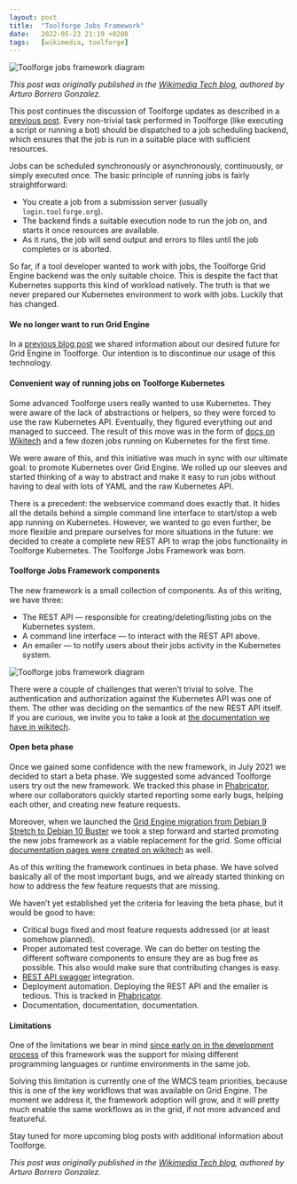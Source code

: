 ```yaml
---
layout: post
title:  "Toolforge Jobs Framework"
date:   2022-05-23 21:19 +0200
tags:	[wikimedia, toolforge]
---
```


![Toolforge jobs framework diagram][diagram]

_This post was originally published in the [Wikimedia Tech blog][origin], authored by Arturo Borrero Gonzalez._

This post continues the discussion of Toolforge updates as described in a [previous post][prev]. Every non-trivial task performed in Toolforge (like
executing a script or running a bot) should be dispatched to a job scheduling backend, which ensures that the job is run in a suitable place with sufficient resources.

<!--more-->

Jobs can be scheduled synchronously or asynchronously, continuously, or simply executed once. The basic principle of running jobs is fairly straightforward:

* You create a job from a submission server (usually `login.toolforge.org`).
* The backend finds a suitable execution node to run the job on, and starts it once resources are available.
* As it runs, the job will send output and errors to files until the job completes or is aborted.

So far, if a tool developer wanted to work with jobs, the Toolforge Grid Engine backend was the only suitable choice. This is despite the fact that
Kubernetes supports this kind of workload natively. The truth is that we never prepared our Kubernetes environment to work with jobs. Luckily that has
changed.

#### We no longer want to run Grid Engine

In a [previous blog post][prev] we shared information about our desired future for Grid Engine in Toolforge. Our intention is to discontinue our usage of
this technology.

#### Convenient way of running jobs on Toolforge Kubernetes

Some advanced Toolforge users really wanted to use Kubernetes. They were aware of the lack of abstractions or helpers, so they were forced to use the raw
Kubernetes API. Eventually, they figured everything out and managed to succeed. The result of this move was in the form of [docs on Wikitech][raws] and a
few dozen jobs running on Kubernetes for the first time.

We were aware of this, and this initiative was much in sync with our ultimate goal: to promote Kubernetes over Grid Engine. We rolled up our sleeves and
started thinking of a way to abstract and make it easy to run jobs without having to deal with lots of YAML and the raw Kubernetes API.

There is a precedent: the webservice command does exactly that. It hides all the details behind a simple command line interface to start/stop a web app
running on Kubernetes. However, we wanted to go even further, be more flexible and prepare ourselves for more situations in the future: we decided to
create a complete new REST API to wrap the jobs functionality in Toolforge Kubernetes. The Toolforge Jobs Framework was born.

#### Toolforge Jobs Framework components

The new framework is a small collection of components. As of this writing, we have three:

* The REST API — responsible for creating/deleting/listing jobs on the Kubernetes system.
* A command line interface — to interact with the REST API above.
* An emailer — to notify users about their jobs activity in the Kubernetes system.

![Toolforge jobs framework diagram][diagram]

There were a couple of challenges that weren’t trivial to solve. The authentication and authorization against the Kubernetes API was one of them. The other
was deciding on the semantics of the new REST API itself. If you are curious, we invite you to take a look at
[the documentation we have in wikitech][admindocs].

#### Open beta phase

Once we gained some confidence with the new framework, in July 2021 we decided to start a beta phase. We suggested some advanced Toolforge users try out
the new framework. We tracked this phase in [Phabricator][phabbeta], where our collaborators quickly started reporting some early bugs, helping each other,
and creating new feature requests.

Moreover, when we launched the [Grid Engine migration from Debian 9 Stretch to Debian 10 Buster][migration] we took a step forward and started promoting
the new jobs framework as a viable replacement for the grid. Some official [documentation pages were created on wikitech][jobs] as well.

As of this writing the framework continues in beta phase. We have solved basically all of the most important bugs, and we already started thinking on
how to address the few feature requests that are missing.

We haven’t yet established yet the criteria for leaving the beta phase, but it would be good to have:

* Critical bugs fixed and most feature requests addressed (or at least somehow planned).
* Proper automated test coverage. We can do better on testing the different software components to ensure they are as bug free as possible. This also would make sure that contributing changes is easy.
* [REST API swagger][swagger] integration.
* Deployment automation. Deploying the REST API and the emailer is tedious. This is tracked in [Phabricator][automation].
* Documentation, documentation, documentation.

#### Limitations

One of the limitations we bear in mind [since early on in the development process][early] of this framework was the support for mixing different programming
languages or runtime environments in the same job.

Solving this limitation is currently one of the WMCS team priorities, because this is one of the key workflows that was available on Grid Engine.
The moment we address it, the framework adoption will grow, and it will pretty much enable the same workflows as in the grid, if not more advanced and
featureful.

Stay tuned for more upcoming blog posts with additional information about Toolforge.

_This post was originally published in the [Wikimedia Tech blog][origin], authored by Arturo Borrero Gonzalez._

[diagram]:      {{site.url}}/assets/toolforge_jobs_framework.png
[origin]:	    https://techblog.wikimedia.org/2022/03/18/toolforge-jobs-framework/
[prev]:         {{site.url}}/2022/04/04/wmcs-toolforge-grid.html
[jobs]:         https://wikitech.wikimedia.org/wiki/Help:Toolforge/Jobs_framework
[raw]:          https://wikitech.wikimedia.org/wiki/Help:Toolforge/raw_kubernetes_jobs
[admindocs]:    https://wikitech.wikimedia.org/wiki/Portal:Toolforge/Admin/Kubernetes/jobs#The_framework
[phabbeta]:     https://phabricator.wikimedia.org/T285944
[migration]:    https://wikitech.wikimedia.org/wiki/News/Toolforge_Stretch_deprecation
[swagger]:      https://en.wikipedia.org/wiki/Swagger_(software)
[automation]:   https://phabricator.wikimedia.org/T291915
[early]:        https://wikitech.wikimedia.org/w/index.php?title=Wikimedia_Cloud_Services_team/EnhancementProposals/Toolforge_jobs&diff=1895051&oldid=1895049
[raws]:         https://wikitech.wikimedia.org/wiki/Help:Toolforge/Raw_Kubernetes_jobs
